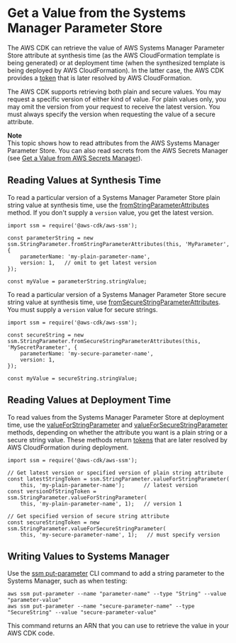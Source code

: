 # Get a Value from the Systems Manager Parameter Store<a name="get_ssm_value"></a>

The AWS CDK can retrieve the value of AWS Systems Manager Parameter Store attribute at synthesis time \(as the AWS CloudFormation template is being generated\) or at deployment time \(when the synthesized template is being deployed by AWS CloudFormation\)\. In the latter case, the AWS CDK provides a [token](tokens.md) that is later resolved by AWS CloudFormation\.

The AWS CDK supports retrieving both plain and secure values\. You may request a specific version of either kind of value\. For plain values only, you may omit the version from your request to receive the latest version\. You must always specify the version when requesting the value of a secure attribute\.

**Note**  
 This topic shows how to read attributes from the AWS Systems Manager Parameter Store\. You can also read secrets from the AWS Secrets Manager \(see [Get a Value from AWS Secrets Manager](get_secrets_manager_value.md)\)\.

## Reading Values at Synthesis Time<a name="ssm_read"></a>

To read a particular version of a Systems Manager Parameter Store plain string value at synthesis time, use the [fromStringParameterAttributes](https://docs.aws.amazon.com/cdk/api/latest/docs/@aws-cdk_aws-ssm.StringParameter.html#static-from-string-parameter-attributesscope-id-attrs) method\. If you don't supply a `version` value, you get the latest version\.

```
import ssm = require('@aws-cdk/aws-ssm');

const parameterString = new ssm.StringParameter.fromStringParameterAttributes(this, 'MyParameter', {
    parameterName: 'my-plain-parameter-name',
    version: 1,   // omit to get latest version
});

const myValue = parameterString.stringValue;
```

To read a particular version of a Systems Manager Parameter Store secure string value at synthesis time, use [fromSecureStringParameterAttributes](https://docs.aws.amazon.com/cdk/api/latest/docs/@aws-cdk_aws-ssm.StringParameter.html#static-from-secure-string-parameter-attributesscope-id-attrs)\. You must supply a `version` value for secure strings\.

```
import ssm = require('@aws-cdk/aws-ssm');

const secureString = new ssm.StringParameter.fromSecureStringParameterAttributes(this, 'MySecretParameter', {
    parameterName: 'my-secure-parameter-name',
    version: 1,
});

const myValue = secureString.stringValue;
```

## Reading Values at Deployment Time<a name="ssm_read_token"></a>

To read values from the Systems Manager Parameter Store at deployment time, use the [valueForStringParameter](https://docs.aws.amazon.com/cdk/api/latest/docs/@aws-cdk_aws-ssm.StringParameter.html#static-value-for-string-parameterscope-parametername-version) and [valueForSecureStringParameter](https://docs.aws.amazon.com/cdk/api/latest/docs/@aws-cdk_aws-ssm.StringParameter.html#static-value-for-secure-string-parameterscope-parametername-version) methods, depending on whether the attribute you want is a plain string or a secure string value\. These methods return [tokens](tokens.md) that are later resolved by AWS CloudFormation during deployment\.

```
import ssm = require('@aws-cdk/aws-ssm');

// Get latest version or specified version of plain string attribute
const latestStringToken = ssm.StringParameter.valueForStringParameter(
    this, 'my-plain-parameter-name');      // latest version
const versionOfStringToken = ssm.StringParameter.valueForStringParameter(
    this, 'my-plain-parameter-name', 1);   // version 1

// Get specified version of secure string attribute
const secureStringToken = new ssm.StringParameter.valueForSecureStringParameter(
    this, 'my-secure-parameter-name', 1);   // must specify version
```

## Writing Values to Systems Manager<a name="ssm_write"></a>

Use the [ssm put\-parameter](https://docs.aws.amazon.com/cli/latest/reference/ssm/put-parameter.html) CLI command to add a string parameter to the Systems Manager, such as when testing:

```
aws ssm put-parameter --name "parameter-name" --type "String" --value "parameter-value"
aws ssm put-parameter --name "secure-parameter-name" --type "SecureString" --value "secure-parameter-value"
```

This command returns an ARN that you can use to retrieve the value in your AWS CDK code\.